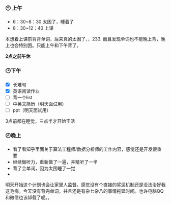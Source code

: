 ### :clock10: 上午

- 6：30~8：30 太困了，睡着了
- 8：30~12：40 上课

本想着上课前背背单词，后来真的太困了，，233. 而且发现单词也不能晚上背，晚上也会特别困。只能上午和下午背了。



**2点之前午休**

### :clock2:下午

- [x] 长难句
- [x] 英语阅读作业
- [ ] 背一个list
- [ ] 中英文简历（明天面试用）
- [ ] ppt（明天面试用）

3点前都在睡觉，三点半才开始干活



### :clock8:晚上

- 看了看知乎里面关于算法工程师/数据分析师的工作内容，感觉还是开发很重要
- 继续做听力，重新做了一遍，并精听了一半
- 背了会单词，因为太困睡了一觉
- 

明天开始这个计划也会让家里人监督。感觉没有个直接的奖惩机制还是没法治好我这毛病。今天没有背完单词，并且还是有杂七杂八的事情拖延时间。也许电脑QQ和微信也该卸载了呢。。